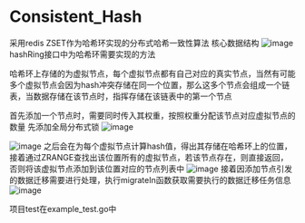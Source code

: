 # Consistent_Hash
采用redis ZSET作为哈希环实现的分布式哈希一致性算法
核心数据结构
![image](https://github.com/pule1234/Consistent_Hash/assets/112395669/3f9bab82-35d2-4bb6-92b6-e33f0f373fed)
hashRing接口中为哈希环需要实现的方法

哈希环上存储的为虚拟节点，每个虚拟节点都有自己对应的真实节点，当然有可能多个虚拟节点会因为hash冲突存储在同一个位置，那么这多个节点会组成一个链表，当数据存储在该节点时，指挥存储在该链表中的第一个节点

首先添加一个节点时，需要同时传入其权重，按照权重分配该节点对应虚拟节点的数量
先添加全局分布式锁
![image](https://github.com/pule1234/Consistent_Hash/assets/112395669/4fbed113-37bd-4f90-aea8-df7b12831a01)

![image](https://github.com/pule1234/Consistent_Hash/assets/112395669/b4120f26-2521-4b63-9cab-835fa010895c)
之后会在为每个虚拟节点计算hash值，得出其存储在哈希环上的位置，接着通过ZRANGE查找出该位置所有的虚拟节点，若该节点存在，则直接返回，否则将该虚拟节点添加到该位置对应的节点列表中
![image](https://github.com/pule1234/Consistent_Hash/assets/112395669/35dccd61-dc3c-4501-831c-ac291306d45b)
接着因添加节点引发的数据迁移需要进行处理，执行migrateIn函数获取需要执行的数据迁移任务信息
![image](https://github.com/pule1234/Consistent_Hash/assets/112395669/0aced921-cc52-427f-ac46-57160c680c36)

项目test在example_test.go中



 


